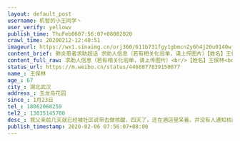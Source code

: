 ```yaml
---
layout: default_post
username: 机智的小王同学丶
user_verify: yellowv
publish_time: ThuFeb0607:56:07+08002020
crawl_time: 20200212-12:40:51
imageurl: https://wx1.sinaimg.cn/orj360/611b731fgy1gbmcn2y6h4j20u0140wjl.jpg,https://wx1.sinaimg.cn/orj360/611b731fgy1gbmcn3i24jj20u0140tdm.jpg,https://wx1.sinaimg.cn/orj360/611b731fgy1gbmcn4118mj20po1hcjv7.jpg
content_brief: 肺炎患者求助超话 求助人信息（若有相关化验单，请上传图片）【姓名】王保林【年龄】67【所在城市】湖北武汉【所在小区、社区】玉龙岛花园【患病时间】1月23日【联系方式】18062068259【其他紧急联系人】13035145700【病情描述】我父亲前几天就已经被社区说带去做核酸，四天了，还在酒店里 ...全文
content_full_raw: 求助人信息（若有相关化验单，请上传图片）<br/>【姓名】王保林<br/>【年龄】67<br/>【所在城市】湖北武汉<br/>【所在小区、社区】玉龙岛花园<br/>【患病时间】1月23日<br/>【联系方式】18062068259<br/>【其他紧急联系人】13035145700<br/>【病情描述】我父亲前几天就已经被社区说带去做核酸，四天了，还在酒店里呆着，并没有人通知核酸结果和安排住院，我做过核酸，当天就出结果，不知道出于什么社区要隐瞒这个结果。我父亲已经67岁高龄，加起来已经发烧了14天，现在在酒店还在烧38度，我不知道像这样下去他还能撑多久，求求好心人帮帮我们吧！🙏<adata-url="http://t.cn/R2WxQOQ"href="http://weibo.com/p/1001018008642010000000000"data-hide=""><spanclass='url-icon'><imgstyle='width:1rem;height:1rem'src='https://h5.sinaimg.cn/upload/2015/09/25/3/timeline_card_small_location_default.png'></span><spanclass="surl-text">武汉</span></a>
status_url: https://m.weibo.cn/status/4468877839150077
name_: 王保林
age_: 67
city_: 湖北武汉
address_: 玉龙岛花园
since_: 1月23日
tel_: 18062068259
tel2_: 13035145700
desc_: 我父亲前几天就已经被社区说带去做核酸，四天了，还在酒店里呆着，并没有人通知核酸结果和安排住院，我做过核酸，当天就出结果，不知道出于什么社区要隐瞒这个结果。我父亲已经67岁高龄，加起来已经发烧了14天，现在在酒店还在烧38度，我不知道像这样下去他还能撑多久，求求好心人帮帮我们吧！🙏<adata-url="http//t.cn/R2WxQOQ"href="http//weibo.com/p/1001018008642010000000000"data-hide=""><spanclass='url-icon'><imgstyle='width1rem;height1rem'src='https//h5.sinaimg.cn/upload/2015/09/25/3/timeline_card_small_location_default.png'></span><spanclass="surl-text">武汉</span></a>
publish_timestamp: 2020-02-06 07:56:07+08:00
---
```


